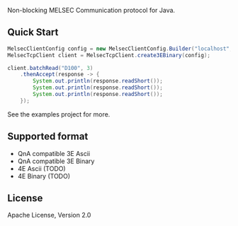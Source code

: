 Non-blocking MELSEC Communication protocol for Java.

Quick Start
--------
```java
MelsecClientConfig config = new MelsecClientConfig.Builder("localhost", 6000).build();
MelsecTcpClient client = MelsecTcpClient.create3EBinary(config);

client.batchRead("D100", 3)
    .thenAccept(response -> {
        System.out.println(response.readShort());
        System.out.println(response.readShort());
        System.out.println(response.readShort());
    });
```

See the examples project for more.

Supported format
-------
* QnA compatible 3E Ascii
* QnA compatible 3E Binary
* 4E Ascii (TODO)
* 4E Binary (TODO)

License
--------
Apache License, Version 2.0